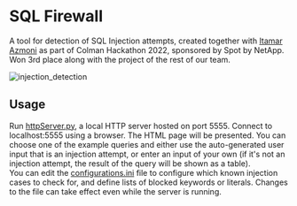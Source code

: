 # SQL Firewall
A tool for detection of SQL Injection attempts, created together with [Itamar Azmoni](https://github.com/Itamar-Azmoni) as part of Colman Hackathon 2022, sponsored by Spot by NetApp.
Won 3rd place along with the project of the rest of our team.

![injection_detection](https://user-images.githubusercontent.com/89278943/161638964-69aa04e4-f03f-4deb-8764-d93845af112b.jpeg)

## Usage
Run [httpServer.py](source/httpServer.py), a local HTTP server hosted on port 5555. Connect to localhost:5555 using a browser. The HTML page will be presented. You can choose one of the example queries and either use the auto-generated user input that is an injection attempt, or enter an input of your own (if it's not an injection attempt, the result of the query will be shown as a table).\
You can edit the [configurations.ini](source/configurations.ini) file to configure which known injection cases to check for, and define lists of blocked keywords or literals. Changes to the file can take effect even while the server is running.
